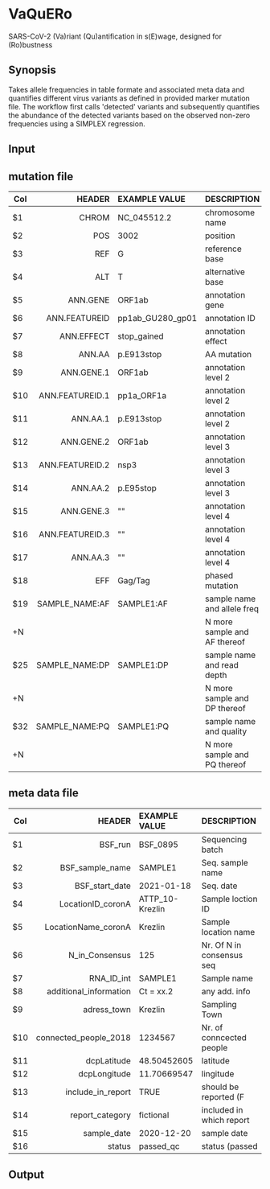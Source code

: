 # VaQuERo
SARS-CoV-2 (Va)riant (Qu)antification in s(E)wage, designed for (Ro)bustness

## Synopsis

Takes allele frequencies in table formate and associated meta data and quantifies different virus variants as defined in provided marker mutation file. The workflow first calls 'detected' variants and subsequently quantifies the abundance of the detected variants based on the observed non-zero frequencies using a SIMPLEX regression.

## Input

## mutation file

| Col | HEADER               | EXAMPLE VALUE      | DESCRIPTION                  |
| --- |                  --: |  :--               | :--                          |
| $1  |                CHROM |  NC_045512.2       | chromosome name              |
| $2  |                  POS |  3002              | position                     |
| $3  |                  REF |  G                 | reference base               |
| $4  |                  ALT |  T                 | alternative base             |
| $5  |             ANN.GENE |  ORF1ab            | annotation gene              |
| $6  |        ANN.FEATUREID |  pp1ab_GU280_gp01  | annotation ID                |
| $7  |           ANN.EFFECT |  stop_gained       | annotation effect            |
| $8  |               ANN.AA |  p.E913stop        | AA mutation                  |
| $9  |           ANN.GENE.1 |  ORF1ab            | annotation level 2           |
| $10 |      ANN.FEATUREID.1 |  pp1a_ORF1a        | annotation level 2           |
| $11 |             ANN.AA.1 |  p.E913stop        | annotation level 2           |
| $12 |           ANN.GENE.2 |  ORF1ab            | annotation level 3           |
| $13 |      ANN.FEATUREID.2 |  nsp3              | annotation level 3           |
| $14 |             ANN.AA.2 |  p.E95stop         | annotation level 3           |
| $15 |           ANN.GENE.3 |  ""                | annotation level 4           |
| $16 |      ANN.FEATUREID.3 |  ""                | annotation level 4           |
| $17 |             ANN.AA.3 |  ""                | annotation level 4           |
| $18 |                  EFF |  Gag/Tag           | phased mutation              |
| $19 |      SAMPLE_NAME:AF  |  SAMPLE1:AF        | sample name and allele freq  |
| +N  |                      |                    | N more sample and AF thereof |
| $25 |      SAMPLE_NAME:DP  |  SAMPLE1:DP        | sample name and read depth   |
| +N  |                      |                    | N more sample and DP thereof |
| $32 |      SAMPLE_NAME:PQ  |  SAMPLE1:PQ        | sample name and quality      |
| +N  |                      |                    | N more sample and PQ thereof |

## meta data file

| Col | HEADER                  |  EXAMPLE VALUE   | DESCRIPTION                 |
| --- |                     --: |  :--             | :--                         |
| $1  |                 BSF_run |  BSF_0895        | Sequencing batch            |
| $2  |         BSF_sample_name |  SAMPLE1         | Seq. sample name            |
| $3  |          BSF_start_date |  2021-01-18      | Seq. date                   |
| $4  |       LocationID_coronA |  ATTP_10-Krezlin | Sample loction ID           |
| $5  |     LocationName_coronA |  Krezlin         | Sample location name        |
| $6  |          N_in_Consensus |  125             | Nr. Of N in consensus seq   |
| $7  |              RNA_ID_int |  SAMPLE1         | Sample name                 |
| $8  |  additional_information |  Ct = xx.2       | any add. info               |
| $9  |             adress_town |  Krezlin         | Sampling Town               |
| $10 |   connected_people_2018 |  1234567         | Nr. of conncected people    |
| $11 |             dcpLatitude |  48.50452605     | latitude                    |
| $12 |            dcpLongitude |  11.70669547     | lingitude                   |
| $13 |       include_in_report |  TRUE            | should be reported (F|T)    |
| $14 |         report_category |  fictional       | included in which report    |
| $15 |             sample_date |  2020-12-20      | sample date                 |
| $16 |                  status |  passed_qc       | status (passed|failed)      |



## Output

